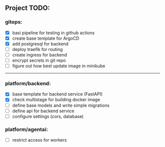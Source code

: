 ## Project TODO:


### gitops:
- [x] basi pipeline for testing in github actions
- [x] create base template for ArgoCD
- [x] add postgresql for backend
- [ ] deploy traefik for routing
- [ ] create ingress for backend
- [ ] encrypt secrets in git repo
- [ ] figure out how best update image in minikube

---
### platform/backend:
- [x] base template for backend service (FastAPI)
- [x] check multistage for building docker image
- [ ] define base models and write simple migrations
- [ ] define api for backend service
- [ ] configure settings (cors, database)

### platform/agentai:
- [ ] restrict access for workers
